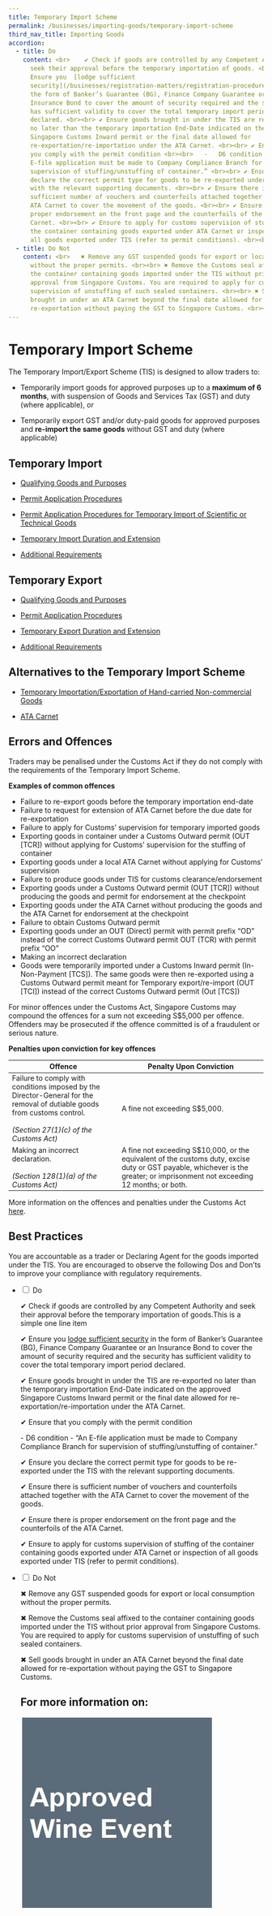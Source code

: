 ```yaml
---
title: Temporary Import Scheme
permalink: /businesses/importing-goods/temporary-import-scheme
third_nav_title: Importing Goods
accordion:
  - title: Do
    content: <br>    ✔ Check if goods are controlled by any Competent Authority and
      seek their approval before the temporary importation of goods. <br><br>  ✔
      Ensure you  [lodge sufficient
      security](/businesses/registration-matters/registration-procedures/security-lodgement)  in
      the form of Banker’s Guarantee (BG), Finance Company Guarantee or an
      Insurance Bond to cover the amount of security required and the security
      has sufficient validity to cover the total temporary import period
      declared. <br><br> ✔ Ensure goods brought in under the TIS are re-exported
      no later than the temporary importation End-Date indicated on the approved
      Singapore Customs Inward permit or the final date allowed for
      re-exportation/re-importation under the ATA Carnet. <br><br> ✔ Ensure that
      you comply with the permit condition <br><br>   -   D6 condition - “An
      E-file application must be made to Company Compliance Branch for
      supervision of stuffing/unstuffing of container.” <br><br> ✔ Ensure you
      declare the correct permit type for goods to be re-exported under the TIS
      with the relevant supporting documents. <br><br> ✔ Ensure there is
      sufficient number of vouchers and counterfoils attached together with the
      ATA Carnet to cover the movement of the goods. <br><br> ✔ Ensure there is
      proper endorsement on the front page and the counterfoils of the ATA
      Carnet. <br><br> ✔ Ensure to apply for customs supervision of stuffing of
      the container containing goods exported under ATA Carnet or inspection of
      all goods exported under TIS (refer to permit conditions). <br><br>
  - title: Do Not
    content: <br>   ✖ Remove any GST suspended goods for export or local consumption
      without the proper permits. <br><br> ✖ Remove the Customs seal affixed to
      the container containing goods imported under the TIS without prior
      approval from Singapore Customs. You are required to apply for customs
      supervision of unstuffing of such sealed containers. <br><br> ✖ Sell goods
      brought in under an ATA Carnet beyond the final date allowed for
      re-exportation without paying the GST to Singapore Customs. <br><br>
---
```

# Temporary Import Scheme 
The Temporary Import/Export Scheme (TIS) is designed to allow traders to:

-   Temporarily import goods for approved purposes up to a **maximum of 6 months**, with suspension of Goods and Services Tax (GST) and duty (where applicable), or
    
-   Temporarily export GST and/or duty-paid goods for approved purposes and **re-import the same goods** without GST and duty (where applicable)
    

## Temporary Import 

-   [Qualifying Goods and Purposes](/businesses/importing-goods/temporary-import-scheme/qualifying-goods-and-purposes)
    
-   [Permit Application Procedures](/businesses/importing-goods/temporary-import-scheme/permit-application-procedures)
    
-   [Permit Application Procedures for Temporary Import of Scientific or Technical Goods](/businesses/importing-goods/temporary-import-scheme/temporary-import-of-scientific-technical-goods)
    
-   [Temporary Import Duration and Extension](/businesses/importing-goods/temporary-import-scheme/duration-and-extension)
    
-   [Additional Requirements](/businesses/importing-goods/temporary-import-scheme/additional-requirements-import)
    

## Temporary Export  

-   [Qualifying Goods and Purposes](/businesses/importing-goods/temporary-import-scheme/qualifying-gooods-purposes-export)
    
-   [Permit Application Procedures](/businesses/importing-goods/temporary-import-scheme/permit-application-procedure-export)
    
-   [Temporary Export Duration and Extension](/businesses/importing-goods/temporary-import-scheme/duration-and-extention-export)
    
-   [Additional Requirements](/businesses/importing-goods/temporary-import-scheme/additional-requirements-export)

## Alternatives to the Temporary Import Scheme 

-   [Temporary Importation/Exportation of Hand-carried Non-commercial Goods](/businesses/importing-goods/temporary-import-scheme/hand-carried-nc-goods)
    
-   [ATA Carnet](/businesses/importing-goods/temporary-import-scheme/ata-carnet)

## Errors and Offences

Traders may be penalised under the Customs Act if they do not comply with the requirements of the Temporary Import Scheme.

**Examples of common offences**

- Failure to re-export goods before the temporary importation end-date
-   Failure to request for extension of ATA Carnet before the due date for re-exportation
-   Failure to apply for Customs’ supervision for temporary imported goods
-   Exporting goods in container under a Customs Outward permit (OUT [TCR]) without applying for Customs’ supervision for the stuffing of container
-   Exporting goods under a local ATA Carnet without applying for Customs’ supervision
-   Failure to produce goods under TIS for customs clearance/endorsement
-   Exporting goods under a Customs Outward permit (OUT [TCR]) without producing the goods and permit for endorsement at the checkpoint
-   Exporting goods under the ATA Carnet without producing the goods and the ATA Carnet for endorsement at the checkpoint
-   Failure to obtain Customs Outward permit
-   Exporting goods under an OUT (Direct) permit with permit prefix “OD” instead of the correct Customs Outward permit OUT (TCR) with permit prefix “OO”
-   Making an incorrect declaration
-   Goods were temporarily imported under a Customs Inward permit (In-Non-Payment [TCS]). The same goods were then re-exported using a Customs Outward permit meant for Temporary export/re-import (OUT [TCI]) instead of the correct Customs Outward permit (Out [TCS])

For minor offences under the Customs Act, Singapore Customs may compound the offences for a sum not exceeding S$5,000 per offence. Offenders may be prosecuted if the offence committed is of a fraudulent or serious nature.

**Penalties upon conviction for key offences**

| Offence | Penalty Upon Conviction |
|---|---|
| Failure to comply with conditions imposed by the Director-General for the removal of dutiable goods from customs control. <br><br> _(Section 27(1)(c) of the Customs Act)_ | A fine not exceeding S$5,000. |
| Making an incorrect declaration. <br><br> _(Section 128(1)(a) of the Customs Act)_ | A fine not exceeding S$10,000, or the equivalent of the customs duty, excise duty or GST payable, whichever is the greater; or imprisonment not exceeding 12 months; or both.|

More information on the offences and penalties under the Customs Act [here](/individuals/going-through-customs/offences).

## Best Practices

You are accountable as a trader or Declaring Agent for the goods imported under the TIS. You are encouraged to observe the following Dos and Don’ts to improve your compliance with regulatory requirements.

 <ul class="jekyllcodex_accordion1">
  <li>
    <input type="checkbox" id="accordion1">
    <label for="accordion1">Do</label>
    <div>
      <p>✔ Check if goods are controlled by any Competent Authority and seek their approval before the temporary importation of goods.This is a simple one line item</p>
			<p>✔  Ensure you <a href="https://www.customs.gov.sg/businesses/registration-matters/registration-procedures/security-lodgement">lodge sufficient security</a> in the form of Banker’s Guarantee (BG), Finance Company Guarantee or an Insurance Bond to cover the amount of security required and the security has sufficient validity to cover the total temporary import period declared.</p>
			<p>✔ Ensure goods brought in under the TIS are re-exported no later than the temporary importation End-Date indicated on the approved Singapore Customs Inward permit or the final date allowed for re-exportation/re-importation under the ATA Carnet.</p>
			<p>✔ Ensure that you comply with the permit condition</p>
			<p>- D6 condition - “An E-file application must be made to Company Compliance Branch for supervision of stuffing/unstuffing of container.”</p>
			<p>✔ Ensure you declare the correct permit type for goods to be re-exported under the TIS with the relevant supporting documents.</p>
			<p>✔ Ensure there is sufficient number of vouchers and counterfoils attached together with the ATA Carnet to cover the movement of the goods.</p>
			<p>✔ Ensure there is proper endorsement on the front page and the counterfoils of the ATA Carnet.</p>
			<p>✔ Ensure to apply for customs supervision of stuffing of the container containing goods exported under ATA Carnet or inspection of all goods exported under TIS (refer to permit conditions).</p>
    </div>
  </li> 
	  <li>
    <input type="checkbox" id="accordion1">
    <label for="accordion2">Do Not</label>
    <div>
      <p>✖ Remove any GST suspended goods for export or local consumption without the proper permits.</p>
			<p>✖ Remove the Customs seal affixed to the container containing goods imported under the TIS without prior approval from Singapore Customs. You are required to apply for customs supervision of unstuffing of such sealed containers.</p>
			<p>✖ Sell goods brought in under an ATA Carnet beyond the final date allowed for re-exportation without paying the GST to Singapore Customs.</p>
    </div>
  </li> 
 
 
## For more information on: 
 
  [![](/images/importing-goods/TIS.jpg)](/businesses/importing-goods/temporary-import-scheme-2/approved-wine-event)